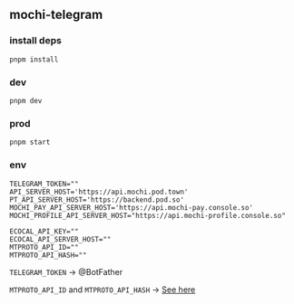 ## mochi-telegram

### install deps

```
pnpm install
```

### dev

```
pnpm dev
```

### prod

```
pnpm start
```

### env

```
TELEGRAM_TOKEN=""
API_SERVER_HOST='https://api.mochi.pod.town'
PT_API_SERVER_HOST='https://backend.pod.so'
MOCHI_PAY_API_SERVER_HOST='https://api.mochi-pay.console.so'
MOCHI_PROFILE_API_SERVER_HOST="https://api.mochi-profile.console.so"

ECOCAL_API_KEY=""
ECOCAL_API_SERVER_HOST=""
MTPROTO_API_ID=""
MTPROTO_API_HASH=""
```

`TELEGRAM_TOKEN` -> @BotFather

`MTPROTO_API_ID` and `MTPROTO_API_HASH` -> [See here](https://core.telegram.org/api/obtaining_api_id)
